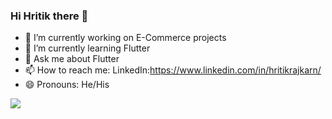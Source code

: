 ### Hi Hritik  there 👋

- 🔭 I’m currently working on E-Commerce projects
- 🌱 I’m currently learning Flutter
- 💬 Ask me about Flutter 
- 📫 How to reach me: LinkedIn:https://www.linkedin.com/in/hritikrajkarn/
- 😄 Pronouns: He/His
<img src="https://github-readme-stats.vercel.app/api?username=Hritik602&&show_icons=true&title_color=ffffff&icon_color=bb2acf&text_color=daf7dc&bg_color=151515">
